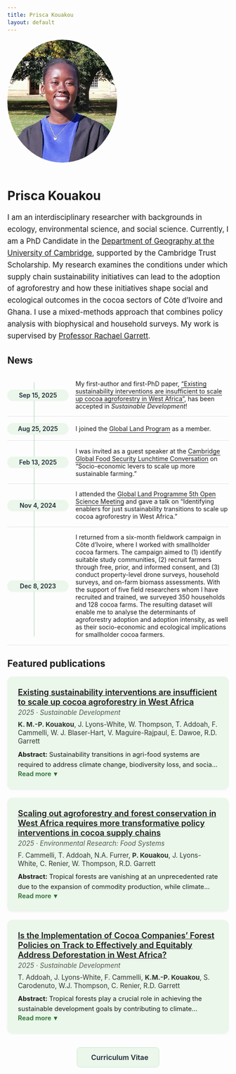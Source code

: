 ```yaml
---
title: Prisca Kouakou
layout: default
---
```

<style>
/* Make the bio section wider */
.lead {
  max-width: 750px;   /* default was ~600px */
  margin: 0 auto;     /* keep it centered */
  font-size: 1.05rem; /* optional: slightly larger text */
  line-height: 1.6;
  text-align: centered;   /* align text centered instead of centered */
}

/* Make the profile picture larger */
.avatar {
  width: 250px;   /* increase size (try 220–250px) */
  height: auto;
  border-radius: 50%;
  margin-bottom: 1rem;
}
</style>

<div class="hero">
  <img class="avatar" src="/assets/profile.jpg" alt="Prisca Kouakou headshot">
  <div class="icons">
    <a href="mailto:you@example.com" title="Email"><i class="fa-solid fa-envelope"></i></a>
    <a href="https://scholar.google.com/citations?user=I9N3bjcAAAAJ&hl=en&oi=ao" title="Google Scholar"><i class="fa-brands fa-google"></i></a>
    <a href="https://orcid.org/0009-0001-3711-1578" title="ORCID"><i class="fa-brands fa-orcid"></i></a>
    <a href="https://github.com/priscakmkouakou" title="GitHub"><i class="fa-brands fa-github"></i></a>
    <a href="https://www.linkedin.com/in/maria-prisca-kouakou/" title="LinkedIn"><i class="fa-brands fa-linkedin"></i></a>
    <a href="/docs/KouakouCV_August2025.pdf" title="Curriculum Vitae" target="_blank"><i class="fa-solid fa-file-lines"></i></a>
  </div>
  
  <h1 class="hero-name">Prisca Kouakou</h1>
  <p class="lead">
  I am an interdisciplinary researcher with backgrounds in ecology, environmental science, and social science.
  Currently, I am a PhD Candidate in the <a href="https://www.geog.cam.ac.uk/people/kouakou/">Department of Geography at the University of Cambridge</a>,   supported by the Cambridge Trust Scholarship. My research examines the conditions under which supply chain sustainability initiatives 
  can lead to the adoption of agroforestry and how these initiatives shape social and ecological outcomes in the cocoa 
  sectors of Côte d’Ivoire and Ghana. I use a mixed-methods approach that combines policy analysis with biophysical 
  and household surveys. My work is supervised by <a href="https://www.geog.cam.ac.uk/people/garrett/">Professor Rachael Garrett</a>. 
</p>
</div>


<div class="section">
  <h2>News</h2>

<style>
  /* --- News list styling --- */
.news-list {
  list-style: none;
  margin: 0;
  padding: 0;
  position: relative;
}

/* vertical line that starts at first pill and ends at last pill */
.news-list::before {
  content: "";
  position: absolute;
  top: 1.2rem;   /* offset so it begins at the middle of the first pill */
  bottom: 1.2rem;/* stop at middle of last pill */
  left: 3.75rem; /* half of .news-date column (7.5rem / 2) */
  width: 2px;
  background: #cfe7d3; /* soft green */
  z-index: 0;
}

/* each news item row */
.news-item {
  display: flex;
  align-items: center;  /* center content vertically */
  gap: 1rem;
  padding: .9rem 0;
  position: relative;
  z-index: 1;
  border-bottom: 1px solid rgba(127,127,127,.2);
}

/* pill-styled dates (centered horizontally) */
.news-date {
  min-width: 7.5rem;
  font-weight: 600;
  color: #1f2937;
  background: #eaf7ea;
  border-radius: 999px;
  padding: .25rem .6rem;
  text-align: center;
  margin: 0 auto;       /* centers pill in its column */
  box-shadow: 0 1px 2px rgba(0,0,0,0.05);
  z-index: 2;
}

/* right-side text */
.news-text {
  flex: 1 1 auto;
  min-width: 0;
}
.news-text a {
  text-decoration: none;
  border-bottom: 1px solid currentColor;
}
.news-text a:hover {
  border-bottom-color: transparent;
}

/* right side text */
.news-text {flex: 1 1 auto; min-width: 0;}
.news-text a {text-decoration: none; border-bottom: 1px solid currentColor;}
.news-text a:hover {border-bottom-color: transparent;}

/* mobile */
@media (max-width: 480px) {
  .news-item {gap: .6rem;}
  .news-date {flex-basis: 6.5rem; font-weight: 600;}
}
  .news-text {flex: 1 1 auto; min-width: 0;}
  .news-text a {text-decoration: none; border-bottom: 1px solid currentColor;}
  .news-text a:hover {text-decoration: none; border-bottom-color: transparent;}
  /* Small screens: stack a bit tighter */
  @media (max-width: 480px) {
    .news-item {gap: .6rem;}
    .news-date {flex-basis: 6.5rem; font-weight: 600;}
  }
</style>

<ul class="news-list">

  <li class="news-item">
    <time class="news-date">Sep 15, 2025</time>
    <div class="news-text">
      My first-author and first-PhD paper, 
      <a href="https://www.repository.cam.ac.uk/handle/1810/389512">“Existing sustainability interventions are insufficient to scale up cocoa agroforestry in West Africa”</a>,
      has been accepted in <em>Sustainable Development</em>!
    </div>
  </li>

<li class="news-item">
    <time class="news-date">Aug 25, 2025</time>
    <div class="news-text">
      I joined the <a href="https://glp.earth/who-we-are/members">Global Land Program</a> as a member.
    </div>
  </li>
  
  <li class="news-item">
    <time class="news-date">Feb 13, 2025</time>
    <div class="news-text">
      I was invited as a guest speaker at the 
      <a href="https://www.globalfood.cam.ac.uk/events/lunchtime-conversation-socio-economic-levers-scale-more-sustainable-farming">Cambridge Global Food Security Lunchtime Conversation</a> on 
      “Socio-economic levers to scale up more sustainable farming.”
    </div>
  </li>

  <li class="news-item">
    <time class="news-date">Nov 4, 2024</time>
    <div class="news-text">
      I attended the <a href="https://glp.earth/news-events/events/5th-open-science-meeting-pathways-sustainable-and-just-land-systems">Global Land Programme 5th Open Science Meeting</a> and gave a talk on 
      “Identifying enablers for just sustainability transitions to scale up cocoa agroforestry in West Africa.”
    </div>
  </li>

  <li class="news-item">
    <time class="news-date">Dec 8, 2023</time>
    <div class="news-text">
      I returned from a six-month fieldwork campaign in Côte d’Ivoire, where I worked with smallholder cocoa farmers. The campaign aimed to (1) identify suitable study communities, (2) recruit farmers through free, prior, and informed consent, and (3) conduct property-level drone surveys, household surveys, and on-farm biomass assessments. With the support of five field researchers whom I have recruited and trained, we surveyed 350 households and 128 cocoa farms. The resulting dataset will enable me to analyse the determinants of agroforestry adoption and adoption intensity, as well as their socio-economic and ecological implications for smallholder cocoa farmers. 
    </div>
  </li>

</ul>
</div>

<div class="section">
  
  <h2>Featured publications</h2>

<style>
/* Card look */
.pub-card{
  background:#eaf7ea; /* light green */
  border-radius:12px;
  padding:1.5rem;
  margin-bottom:1.25rem;
  box-shadow:0 2px 4px rgba(0,0,0,.06);
}
.pub-card h3{margin:0 0 .25rem 0;font-size:1.15rem;font-weight:600;}
.pub-card .journal{font-style:italic;color:#555;font-size:.95rem;}
.pub-card .authors{margin:.5rem 0;color:#333;font-size:.95rem;}

/* Expander: keep toggle at the bottom */
.expander input{display:none;}

/* Clamped preview: show only 2 lines + ellipsis */
.abstract{
  font-size:.92rem; line-height:1.55; margin:.6rem 0 0 0;
  display:-webkit-box; -webkit-line-clamp:2; -webkit-box-orient:vertical;
  overflow:hidden; text-overflow:ellipsis;
}

/* When expanded, remove the clamp */
.expander input:checked ~ .abstract{
  -webkit-line-clamp:unset; overflow:visible;
}

/* Toggle link styles */
.expander label{
  display:inline-flex; align-items:center; gap:.35rem;
  font-weight:600; font-size:.92rem; color:#2b6e2f;
  cursor:pointer; user-select:none; text-decoration:none; border-bottom:1px solid transparent;
}
.expander label:hover{border-bottom-color:#2b6e2f;}
.more{display:inline;}
.less{display:none;}
.expander input:checked ~ label .more{display:none;}
.expander input:checked ~ label .less{display:inline;}
.chev{transition:transform .15s ease;}
.expander input:checked ~ label .chev{transform:rotate(180deg);}
</style>

<div class="pub-card">
  <h3><a href="https://doi.org/10.17863/CAM.121371">
    Existing sustainability interventions are insufficient to scale up cocoa agroforestry in West Africa
  </a></h3>
  <div class="journal">2025 · <em>Sustainable Development</em></div>
  <div class="authors">
    <strong>K. M.-P. Kouakou</strong>, J. Lyons-White, W. Thompson, T. Addoah, F. Cammelli,  W. J. Blaser-Hart, V. Maguire-Rajpaul, E. Dawoe, R.D. Garrett
  </div>

  <div class="expander">
    <input id="abs1" type="checkbox">
    <p class="abstract">
      <strong>Abstract:</strong> Sustainability transitions in agri-food systems are required to address climate change, biodiversity loss, and social inequities. In the West African cocoa sector, supply chain sustainability initiatives (SSIs) have emerged as key environmental governance tools to address these challenges and promote agroforestry. Agroforestry is a climate adaptation strategy that supports both nature and the livelihoods of smallholder farmers, yet its adoption remains limited. This study combines the Multi-Level Perspective (MLP) and the Creative Destruction (CD) frameworks to qualitatively assess how the interventions of SSIs influence the scaling up of agroforestry adoption in Côte d’Ivoire and Ghana. Through policy mapping, 101 semi-structured interviews and focus groups with governments, private companies, NGOs, and cocoa farmers, we found that most interventions (~93%) support agroforestry as a niche innovation, relying on extension services and short-term incentives. Only 7% of the interventions pursue regime-level changes, such as land and tree tenure reforms, which remain limited due to institutional and informal barriers. Additionally, SSIs have not significantly changed policy network structures, and smallholder farmers remain excluded from governance processes. Based on these findings, we recommend that scaling up agroforestry adoption requires regime destabilisation interventions, including the integration and strengthening of land and tree tenure reforms, as well as the simplification of tree registration procedures. Furthermore, greater efforts are needed to ensure the inclusion of smallholders within policy networks, as their participation remains limited.
    </p>
    <label for="abs1">
      <span class="more">Read more</span>
      <span class="less">Read less</span>
      <span class="chev">▾</span>
    </label>
  </div>
</div>

<div class="pub-card">
  <h3><a href="https://doi.org/10.1088/2976-601X/adf117">
    Scaling out agroforestry and forest conservation in West Africa requires more transformative policy interventions in cocoa supply chains
  </a></h3>
  <div class="journal">2025 · <em>Environmental Research: Food Systems</em></div>
  <div class="authors">
    F. Cammelli, T. Addoah, N.A. Furrer, <strong>P. Kouakou</strong>, J. Lyons-White, C. Renier, W. Thompson, R.D. Garrett
  </div>

  <div class="expander">
    <input id="abs1" type="checkbox">
    <p class="abstract">
      <strong>Abstract:</strong> Tropical forests are vanishing at an unprecedented rate due to the expansion of commodity production, while climate change is putting increasing strain on food systems. Côte d’Ivoire and Ghana produce over half of the world’s cocoa, a multi-billion-dollar industry, yet most cocoa producers in these two countries live below the poverty line, and economic vulnerability is further exacerbated by climate change and ongoing deforestation largely driven by cocoa expansion. Companies have recently begun implementing policies to promote forest restoration, halt deforestation, and improve farmers’ livelihoods, but there is increasing evidence that these efforts are falling short in terms of both effectiveness and equity. This perspective article argues that several critical design flaws are central to the short-comings of these company policies that are likely to be exacerbated with the new EU deforestation regulation. The first problem is that they target a sub-optimal scale, focusing largely on individual suppliers or on landscape approaches that are only partially implemented, rather than on more manageable supply shed scales. The second flaw is that they focus on tree planting and agroforestry over conservation of remaining forests. We propose that cocoa firms and importing countries embrace more transformative policy approaches that target the correct scale and ambition to tackle structural issues influencing supply chain sustainability and achieve synergies between environmental and social outcomes. First, policies must be integrated in a mitigation and conservation hierarchy, focusing on conservation, not just tree planting. Second, companies must expand their approach beyond their individual supply chains to the broader supply sheds where they source.
    </p>
    <label for="abs1">
      <span class="more">Read more</span>
      <span class="less">Read less</span>
      <span class="chev">▾</span>
    </label>
  </div>
</div>

<div class="pub-card">
  <h3><a href="https://doi.org/10.1002/sd.3380">
    Is the Implementation of Cocoa Companies’ Forest Policies on Track to Effectively and Equitably Address Deforestation in West Africa?
  </a></h3>
  <div class="journal">2025 · <em>Sustainable Development</em></div>
  <div class="authors">
    T. Addoah, J. Lyons-White, F. Cammelli, <strong>K.M.-P. Kouakou</strong>, S. Carodenuto, W.J. Thompson, C. Renier, R.D. Garrett
  </div>

  <div class="expander">
    <input id="abs2" type="checkbox">
    <p class="abstract">
      <strong>Abstract:</strong> Tropical forests play a crucial role in achieving the sustainable development goals by contributing to climate stability, conserving biodiversity and sustaining livelihoods. However, forests are disappearing due to agricultural expansion. In West Africa, cocoa production is a major driver of deforestation. This study examines the design and implementation of forest-focused supply chain policies (FSPs) in cocoa supply chains in Côte d'Ivoire and Ghana, the world's two leading cocoa producers. FSPs are voluntary policies of companies to combat deforestation, restore forests, and improve farmers' livelihoods. Drawing on 91 stakeholder interviews, we developed a conceptual framework to examine FSPs' theory of change, implementation and potential effectiveness and equity. Our findings reveal shortcomings in FSPs' design and implementation. FSPs are mostly narrowly focused on preventing illegal deforestation and only target farmers in companies' ‘direct’ supply chains, neglecting important landscape-scale approaches and processes. Companies also fail to include smallholder farmers sufficiently in policy design and implementation. Lastly, FSPs prioritise productivity enhancement but overlook the importance of addressing farmers' social norms and values. We provide recommendations on how to address the shortcomings to achieve sustainable cocoa production.
    </p>
    <label for="abs2">
      <span class="more">Read more</span>
      <span class="less">Read less</span>
      <span class="chev">▾</span>
    </label>
  </div>
</div>

<div class="cv-box">
  <a href="/docs/KouakouCV_August2025.pdf" target="_blank">
    <i class="fa-solid fa-download"></i> Curriculum Vitae
  </a>
</div>

<style>
.cv-box {
  margin: 2rem 0;
  text-align: center;
}
.cv-box a {
  display: inline-block;
  padding: 0.75rem 1.5rem;
  background: #eaf7ea;        /* light green background */
  border: 1px solid #cfe7d3;  /* soft green border */
  border-radius: 8px;
  font-weight: 600;
  font-size: 1rem;
  color: #1f2937;             /* dark gray text */
  text-decoration: none;
  transition: all 0.2s ease;
}
.cv-box a i {
  margin-right: 0.5rem;
  color: #2b6e2f;             /* dark green icon */
}
.cv-box a:hover {
  background: #d9f0db;        /* darker green hover */
  border-color: #2b6e2f;
  color: #2b6e2f;
}
</style>

